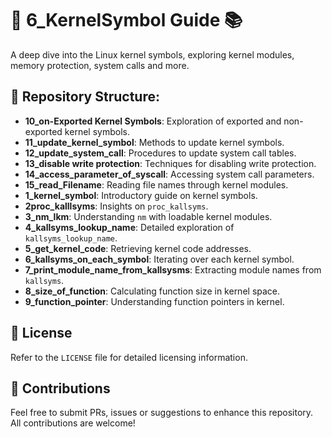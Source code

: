 # 🐧 6_KernelSymbol Guide 📚

A deep dive into the Linux kernel symbols, exploring kernel modules, memory protection, system calls and more.

## 📂 Repository Structure:

- **10_on-Exported Kernel Symbols**: Exploration of exported and non-exported kernel symbols.
- **11_update_kernel_symbol**: Methods to update kernel symbols.
- **12_update_system_call**: Procedures to update system call tables.
- **13_disable write protection**: Techniques for disabling write protection.
- **14_access_parameter_of_syscall**: Accessing system call parameters.
- **15_read_Filename**: Reading file names through kernel modules.
- **1_kernel_symbol**: Introductory guide on kernel symbols.
- **2proc_kalllsyms**: Insights on `proc_kallsyms`.
- **3_nm_lkm**: Understanding `nm` with loadable kernel modules.
- **4_kallsyms_lookup_name**: Detailed exploration of `kallsyms_lookup_name`.
- **5_get_kernel_code**: Retrieving kernel code addresses.
- **6_kallsyms_on_each_symbol**: Iterating over each kernel symbol.
- **7_print_module_name_from_kallsysms**: Extracting module names from `kallsyms`.
- **8_size_of_function**: Calculating function size in kernel space.
- **9_function_pointer**: Understanding function pointers in kernel.

## 📜 License

Refer to the `LICENSE` file for detailed licensing information.

## 🤝 Contributions

Feel free to submit PRs, issues or suggestions to enhance this repository. All contributions are welcome!

